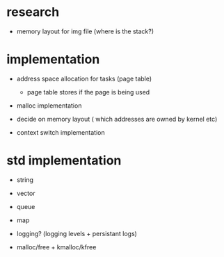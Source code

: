 
# research

- memory layout for img file (where is the stack?)

# implementation

- address space allocation for tasks (page table)
    - page table stores if the page is being used

- malloc implementation
- decide on memory layout ( which addresses are owned by kernel etc)
- context switch implementation

# std implementation

- string
- vector
- queue
- map

- logging? (logging levels + persistant logs)

- malloc/free + kmalloc/kfree




